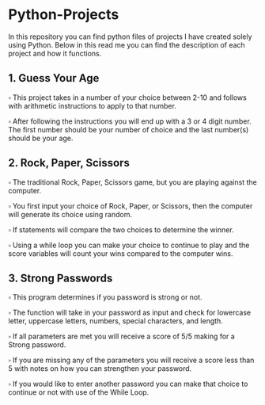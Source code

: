 # Python-Projects
In this repository you can find python files of projects I have created solely using Python. Below in this read me you can find the description of each project and how it functions. 

## 1. Guess Your Age
:white_small_square: This project takes in a number of your choice between 2-10 and follows with arithmetic instructions to apply to that number.

:white_small_square: After following the instructions you will end up with a 3 or 4 digit number. The first number should be your number of choice and the last number(s) should be your age.

## 2. Rock, Paper, Scissors
:white_small_square: The traditional Rock, Paper, Scissors game, but you are playing against the computer.

:white_small_square: You first input your choice of Rock, Paper, or Scissors, then the computer will generate its choice using random. 

:white_small_square: If statements will compare the two choices to determine the winner. 

:white_small_square: Using a while loop you can make your choice to continue to play and the score variables will count your wins compared to the computer wins. 

## 3. Strong Passwords

:white_small_square: This program determines if you password is strong or not.

:white_small_square: The function will take in your password as input and check for lowercase letter, uppercase letters, numbers, special characters, and length.

:white_small_square: If all parameters are met you will receive a score of 5/5 making for a Strong password.

:white_small_square: If you are missing any of the parameters you will receive a score less than 5 with notes on how you can strengthen your password.

:white_small_square: If you would like to enter another password you can make that choice to continue or not with use of the While Loop. 

